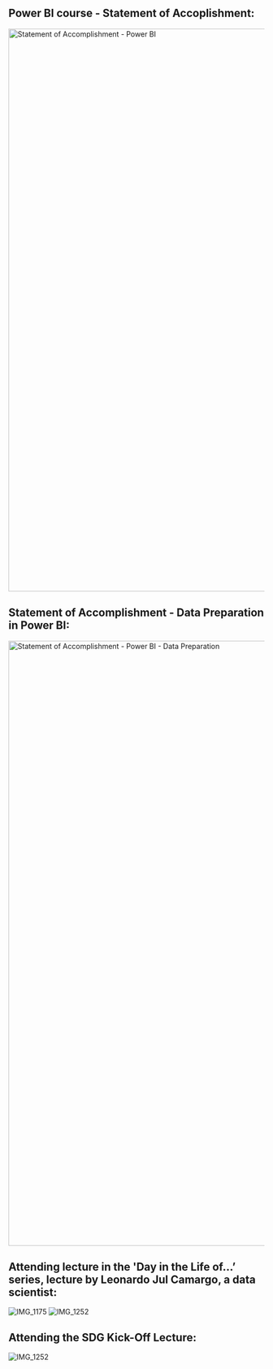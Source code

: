 
## Power BI course - Statement of Accoplishment:
<img width="1107" alt="Statement of Accomplishment - Power BI" src="https://github.com/user-attachments/assets/89439ea5-da76-4511-9b74-a6f7a2325766">


## Statement of Accomplishment - Data Preparation in Power BI:
<img width="1190" alt="Statement of Accomplishment - Power BI - Data Preparation" src="https://github.com/user-attachments/assets/c2284a7b-2d87-4cc8-8b4a-7fb867c6417a">


## Attending lecture in the 'Day in the Life of…’ series, lecture by Leonardo Jul Camargo, a data scientist:
![IMG_1175](https://github.com/user-attachments/assets/d18cf771-3b36-4bf3-be12-97b7bf009c69)
![IMG_1252](https://github.com/user-attachments/assets/fc9ef3f9-e382-4f9f-9279-440687aa9485)



## Attending the SDG Kick-Off Lecture:
![IMG_1252](https://github.com/user-attachments/assets/b4b254a2-bb57-4a27-8ee7-a99bfbbef9ba)
